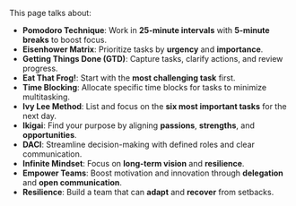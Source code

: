 This page talks about:

- **Pomodoro Technique**: Work in **25-minute intervals** with **5-minute breaks** to boost focus.
- **Eisenhower Matrix**: Prioritize tasks by **urgency** and **importance**.
- **Getting Things Done (GTD)**: Capture tasks, clarify actions, and review progress.
- **Eat That Frog!**: Start with the **most challenging task** first.
- **Time Blocking**: Allocate specific time blocks for tasks to minimize multitasking.
- **Ivy Lee Method**: List and focus on the **six most important tasks** for the next day.
- **Ikigai**: Find your purpose by aligning **passions**, **strengths**, and **opportunities**.
- **DACI**: Streamline decision-making with defined roles and clear communication.
- **Infinite Mindset**: Focus on **long-term vision** and **resilience**.
- **Empower Teams**: Boost motivation and innovation through **delegation** and **open communication**.
- **Resilience**: Build a team that can **adapt** and **recover** from setbacks.